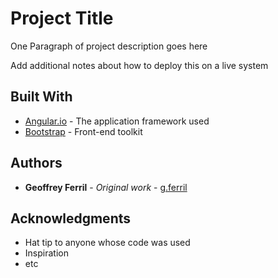 # Project Title

One Paragraph of project description goes here

Add additional notes about how to deploy this on a live system

## Built With

* [Angular.io](https://angular.io/) - The application framework used
* [Bootstrap](https://getbootstrap.com/) - Front-end toolkit

## Authors

* **Geoffrey Ferril** - *Original work* - [g.ferril](http://www.g.ferril.com)

## Acknowledgments

* Hat tip to anyone whose code was used
* Inspiration
* etc
